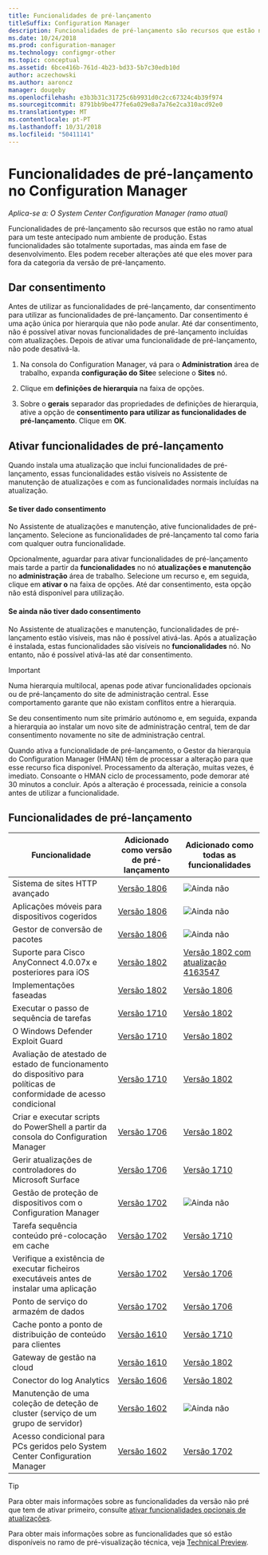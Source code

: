 ```yaml
---
title: Funcionalidades de pré-lançamento
titleSuffix: Configuration Manager
description: Funcionalidades de pré-lançamento são recursos que estão no ramo atual para um teste antecipado num ambiente de produção.
ms.date: 10/24/2018
ms.prod: configuration-manager
ms.technology: configmgr-other
ms.topic: conceptual
ms.assetid: 6bce416b-761d-4b23-bd33-5b7c30edb10d
author: aczechowski
ms.author: aaroncz
manager: dougeby
ms.openlocfilehash: e3b3b31c31725c6b9931d0c2cc67324c4b39f974
ms.sourcegitcommit: 8791bb9be477fe6a029e8a7a76e2ca310acd92e0
ms.translationtype: MT
ms.contentlocale: pt-PT
ms.lasthandoff: 10/31/2018
ms.locfileid: "50411141"
---
```

# <a name="pre-release-features-in-configuration-manager"></a>Funcionalidades de pré-lançamento no Configuration Manager

*Aplica-se a: O System Center Configuration Manager (ramo atual)*

Funcionalidades de pré-lançamento são recursos que estão no ramo atual para um teste antecipado num ambiente de produção. Estas funcionalidades são totalmente suportadas, mas ainda em fase de desenvolvimento. Eles podem receber alterações até que eles mover para fora da categoria da versão de pré-lançamento.



## <a name="give-consent"></a>Dar consentimento  

Antes de utilizar as funcionalidades de pré-lançamento, dar consentimento para utilizar as funcionalidades de pré-lançamento. Dar consentimento é uma ação única por hierarquia que não pode anular. Até dar consentimento, não é possível ativar novas funcionalidades de pré-lançamento incluídas com atualizações. Depois de ativar uma funcionalidade de pré-lançamento, não pode desativá-la.

1. Na consola do Configuration Manager, vá para o **Administration** área de trabalho, expanda **configuração do Site**e selecione o **Sites** nó.  

2. Clique em **definições de hierarquia** na faixa de opções.  

3. Sobre o **gerais** separador das propriedades de definições de hierarquia, ative a opção de **consentimento para utilizar as funcionalidades de pré-lançamento**. Clique em **OK**.  



## <a name="enabling-pre-release-features"></a>Ativar funcionalidades de pré-lançamento

Quando instala uma atualização que inclui funcionalidades de pré-lançamento, essas funcionalidades estão visíveis no Assistente de manutenção de atualizações e com as funcionalidades normais incluídas na atualização.

#### <a name="if-you-have-given-consent"></a>Se tiver dado consentimento
No Assistente de atualizações e manutenção, ative funcionalidades de pré-lançamento. Selecione as funcionalidades de pré-lançamento tal como faria com qualquer outra funcionalidade.     

Opcionalmente, aguardar para ativar funcionalidades de pré-lançamento mais tarde a partir da **funcionalidades** no nó **atualizações e manutenção** no **administração** área de trabalho. Selecione um recurso e, em seguida, clique em **ativar o** na faixa de opções. Até dar consentimento, esta opção não está disponível para utilização.

#### <a name="if-you-havent-given-consent"></a>Se ainda não tiver dado consentimento
No Assistente de atualizações e manutenção, funcionalidades de pré-lançamento estão visíveis, mas não é possível ativá-las. Após a atualização é instalada, estas funcionalidades são visíveis no **funcionalidades** nó. No entanto, não é possível ativá-las até dar consentimento.


> [!Important]  
> Numa hierarquia multilocal, apenas pode ativar funcionalidades opcionais ou de pré-lançamento do site de administração central. Esse comportamento garante que não existam conflitos entre a hierarquia. <!--507197-->  
> 
> Se deu consentimento num site primário autónomo e, em seguida, expanda a hierarquia ao instalar um novo site de administração central, tem de dar consentimento novamente no site de administração central.  

Quando ativa a funcionalidade de pré-lançamento, o Gestor da hierarquia do Configuration Manager (HMAN) têm de processar a alteração para que esse recurso fica disponível. Processamento da alteração, muitas vezes, é imediato. Consoante o HMAN ciclo de processamento, pode demorar até 30 minutos a concluir. Após a alteração é processada, reinicie a consola antes de utilizar a funcionalidade.



## <a name="pre-release-features"></a>Funcionalidades de pré-lançamento

<!--Note/tip for target article

> [!Note]  
> In this version of Configuration Manager, <feature name> is a pre-release feature. To enable it, see [Pre-release features](/sccm/core/servers/manage/pre-release-features).  


> [!Tip]  
> This feature was first introduced in version 1702 as a [pre-release feature](/sccm/core/servers/manage/pre-release-features). Beginning with version 1706, this feature is no longer a pre-release feature.  

-->


| Funcionalidade          | Adicionado como versão de pré-lançamento | Adicionado como todas as funcionalidades |  
|------------------|----------------------|-------------------------|
| Sistema de sites HTTP avançado<!--1356889,1358228-->|[Versão 1806](/sccm/core/plan-design/hierarchy/enhanced-http)|![Ainda não](media/red_x.png)|
| Aplicações móveis para dispositivos cogeridos<!--1357892-->|[Versão 1806](/sccm/core/clients/manage/co-management-switch-workloads#workloads-able-to-be-transitioned-to-intune)|![Ainda não](media/red_x.png)|
| Gestor de conversão de pacotes<!--1357861-->|[Versão 1806](/sccm/apps/pcm/package-conversion-manager)|![Ainda não](media/red_x.png)|
| Suporte para Cisco AnyConnect 4.0.07x e posteriores para iOS<!--1357393-->|[Versão 1802](/sccm/mdm/deploy-use/create-vpn-profiles)| [Versão 1802 com atualização 4163547](/sccm/mdm/deploy-use/create-vpn-profiles) |
| Implementações faseadas<!--1356837-->|[Versão 1802](/sccm/osd/deploy-use/create-phased-deployment-for-task-sequence)|[Versão 1806](/sccm/osd/deploy-use/create-phased-deployment-for-task-sequence)|
| Executar o passo de sequência de tarefas <!-- 1261338 --> |  [Versão 1710](/sccm/osd/understand/task-sequence-steps#child-task-sequence) |[Versão 1802](/sccm/osd/deploy-use/manage-task-sequences-to-automate-tasks#add-child-task-sequences-to-a-task-sequence)|
| O Windows Defender Exploit Guard <!-- 1355468 --> |  [Versão 1710](/sccm/protect/deploy-use/create-deploy-exploit-guard-policy) |[Versão 1802](/sccm/protect/deploy-use/create-deploy-exploit-guard-policy)|
| Avaliação de atestado de estado de funcionamento do dispositivo para políticas de conformidade de acesso condicional <!-- 1235616 --> |  [Versão 1710](/sccm/mdm/deploy-use/manage-access-to-o365-services-for-pcs-managed-by-sccm) |[Versão 1802](/sccm/mdm/deploy-use/manage-access-to-o365-services-for-pcs-managed-by-sccm)|
| Criar e executar scripts do PowerShell a partir da consola do Configuration Manager <!-- 1236459 --> |  [Versão 1706](/sccm/apps/deploy-use/create-deploy-scripts)|[Versão 1802](/sccm/apps/deploy-use/create-deploy-scripts)|
| Gerir atualizações de controladores do Microsoft Surface <!-- 1098490 --> |  [Versão 1706](/sccm/sum/get-started/configure-classifications-and-products) | [Versão 1710](/sccm/sum/get-started/configure-classifications-and-products)|
| Gestão de proteção de dispositivos com o Configuration Manager <!-- 1319346 --> |  [Versão 1702](/sccm/protect/deploy-use/use-device-guard-with-configuration-manager)|![Ainda não](media/red_x.png)|
| Tarefa sequência conteúdo pré-colocação em cache <!-- 1021244 --> |  [Versão 1702](/sccm/osd/deploy-use/create-a-task-sequence-to-upgrade-an-operating-system#configure-pre-cache-content) | [Versão 1710](/sccm/osd/deploy-use/create-a-task-sequence-to-upgrade-an-operating-system#configure-pre-cache-content)|
| Verifique a existência de executar ficheiros executáveis antes de instalar uma aplicação <!-- 1284624 --> |   [Versão 1702](/sccm/apps/deploy-use/deploy-applications#how-to-check-for-running-executable-files-before-installing-an-application) |[Versão 1706](/sccm/apps/deploy-use/deploy-applications#how-to-check-for-running-executable-files-before-installing-an-application)|
| Ponto de serviço do armazém de dados <!-- 1277922 --> |  [Versão 1702](/sccm/core/servers/manage/data-warehouse) |[Versão 1706](/sccm/core/servers/manage/data-warehouse)|
| Cache ponto a ponto de distribuição de conteúdo para clientes <!-- 1101436 --> |  [Versão 1610](/sccm/core/plan-design/hierarchy/client-peer-cache) | [Versão 1710](/sccm/core/plan-design/hierarchy/client-peer-cache)|
| Gateway de gestão na cloud <!-- 1101764 --> |  [Versão 1610](/sccm/core/clients/manage/plan-cloud-management-gateway) |[Versão 1802](/sccm/core/clients/manage/plan-cloud-management-gateway)|
| Conector do log Analytics <!-- 1236739 --> | [Versão 1606](/sccm/core/clients/manage/sync-data-log-analytics) |[Versão 1802](/sccm/core/clients/manage/sync-data-log-analytics)|
| Manutenção de uma coleção de deteção de cluster (serviço de um grupo de servidor) <!-- 1081776 --> | [Versão 1602](/sccm/core/get-started/capabilities-in-technical-preview-1605#BKMK_ServerGroups)|![Ainda não](media/red_x.png)|
| Acesso condicional para PCs geridos pelo System Center Configuration Manager <!--  --> | [Versão 1602](/sccm/mdm/deploy-use/manage-access-to-o365-services-for-pcs-managed-by-sccm)     | [Versão 1702](/sccm/mdm/deploy-use/manage-access-to-o365-services-for-pcs-managed-by-sccm)                     |
<!--Image used = ![Not yet](media/red_x.png) -->

> [!Tip]  
> Para obter mais informações sobre as funcionalidades da versão não pré que tem de ativar primeiro, consulte [ativar funcionalidades opcionais de atualizações](/sccm/core/servers/manage/install-in-console-updates#bkmk_options).  
> 
> Para obter mais informações sobre as funcionalidades que só estão disponíveis no ramo de pré-visualização técnica, veja [Technical Preview](/sccm/core/get-started/technical-preview).  
